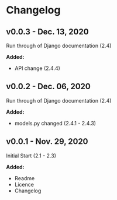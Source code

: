 # Changelog

## v0.0.3 - Dec. 13, 2020

Run through of Django documentation (2.4)

**Added:**
- API change (2.4.4)

## v0.0.2 - Dec. 06, 2020

Run through of Django documentation (2.4)

**Added:**
- models.py changed (2.4.1 - 2.4.3)

## v0.0.1 - Nov. 29, 2020

Initial Start (2.1 - 2.3)

**Added:**
- Readme
- Licence
- Changelog
